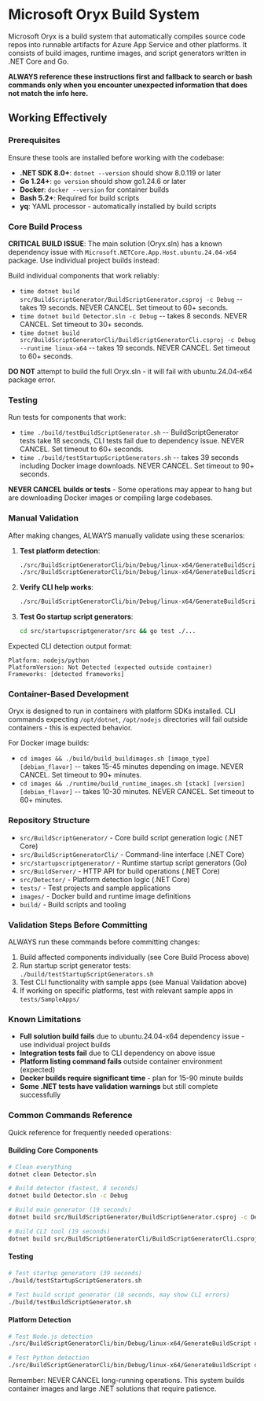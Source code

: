 # Microsoft Oryx Build System

Microsoft Oryx is a build system that automatically compiles source code repos into runnable artifacts for Azure App Service and other platforms. It consists of build images, runtime images, and script generators written in .NET Core and Go.

**ALWAYS reference these instructions first and fallback to search or bash commands only when you encounter unexpected information that does not match the info here.**

## Working Effectively

### Prerequisites
Ensure these tools are installed before working with the codebase:
- **.NET SDK 8.0+**: `dotnet --version` should show 8.0.119 or later
- **Go 1.24+**: `go version` should show go1.24.6 or later  
- **Docker**: `docker --version` for container builds
- **Bash 5.2+**: Required for build scripts
- **yq**: YAML processor - automatically installed by build scripts

### Core Build Process
**CRITICAL BUILD ISSUE**: The main solution (Oryx.sln) has a known dependency issue with `Microsoft.NETCore.App.Host.ubuntu.24.04-x64` package. Use individual project builds instead:

Build individual components that work reliably:
- `time dotnet build src/BuildScriptGenerator/BuildScriptGenerator.csproj -c Debug` -- takes 19 seconds. NEVER CANCEL. Set timeout to 60+ seconds.
- `time dotnet build Detector.sln -c Debug` -- takes 8 seconds. NEVER CANCEL. Set timeout to 30+ seconds.
- `time dotnet build src/BuildScriptGeneratorCli/BuildScriptGeneratorCli.csproj -c Debug --runtime linux-x64` -- takes 19 seconds. NEVER CANCEL. Set timeout to 60+ seconds.

**DO NOT** attempt to build the full Oryx.sln - it will fail with ubuntu.24.04-x64 package error.

### Testing
Run tests for components that work:
- `time ./build/testBuildScriptGenerator.sh` -- BuildScriptGenerator tests take 18 seconds, CLI tests fail due to dependency issue. NEVER CANCEL. Set timeout to 60+ seconds.
- `time ./build/testStartupScriptGenerators.sh` -- takes 39 seconds including Docker image downloads. NEVER CANCEL. Set timeout to 90+ seconds.

**NEVER CANCEL builds or tests** - Some operations may appear to hang but are downloading Docker images or compiling large codebases.

### Manual Validation

After making changes, ALWAYS manually validate using these scenarios:

1. **Test platform detection**:
   ```bash
   ./src/BuildScriptGeneratorCli/bin/Debug/linux-x64/GenerateBuildScript detect tests/SampleApps/nodejs/node-mysql/
   ./src/BuildScriptGeneratorCli/bin/Debug/linux-x64/GenerateBuildScript detect tests/SampleApps/python/flask-chatterbot/
   ```

2. **Verify CLI help works**:
   ```bash
   ./src/BuildScriptGeneratorCli/bin/Debug/linux-x64/GenerateBuildScript --help
   ```

3. **Test Go startup script generators**:
   ```bash
   cd src/startupscriptgenerator/src && go test ./...
   ```

Expected CLI detection output format:
```
Platform: nodejs/python
PlatformVersion: Not Detected (expected outside container)
Frameworks: [detected frameworks]
```

### Container-Based Development
Oryx is designed to run in containers with platform SDKs installed. CLI commands expecting `/opt/dotnet`, `/opt/nodejs` directories will fail outside containers - this is expected behavior.

For Docker image builds:
- `cd images && ./build/build_buildimages.sh [image_type] [debian_flavor]` -- takes 15-45 minutes depending on image. NEVER CANCEL. Set timeout to 90+ minutes.
- `cd images && ./runtime/build_runtime_images.sh [stack] [version] [debian_flavor]` -- takes 10-30 minutes. NEVER CANCEL. Set timeout to 60+ minutes.

### Repository Structure
- `src/BuildScriptGenerator/` - Core build script generation logic (.NET Core)
- `src/BuildScriptGeneratorCli/` - Command-line interface (.NET Core)  
- `src/startupscriptgenerator/` - Runtime startup script generators (Go)
- `src/BuildServer/` - HTTP API for build operations (.NET Core)
- `src/Detector/` - Platform detection logic (.NET Core)
- `tests/` - Test projects and sample applications
- `images/` - Docker build and runtime image definitions
- `build/` - Build scripts and tooling

### Validation Steps Before Committing
ALWAYS run these commands before committing changes:
1. Build affected components individually (see Core Build Process above)
2. Run startup script generator tests: `./build/testStartupScriptGenerators.sh`
3. Test CLI functionality with sample apps (see Manual Validation above)
4. If working on specific platforms, test with relevant sample apps in `tests/SampleApps/`

### Known Limitations
- **Full solution build fails** due to ubuntu.24.04-x64 dependency issue - use individual project builds
- **Integration tests fail** due to CLI dependency on above issue
- **Platform listing command fails** outside container environment (expected)
- **Docker builds require significant time** - plan for 15-90 minute builds
- **Some .NET tests have validation warnings** but still complete successfully

### Common Commands Reference
Quick reference for frequently needed operations:

#### Building Core Components
```bash
# Clean everything
dotnet clean Detector.sln

# Build detector (fastest, 8 seconds)
dotnet build Detector.sln -c Debug

# Build main generator (19 seconds)  
dotnet build src/BuildScriptGenerator/BuildScriptGenerator.csproj -c Debug

# Build CLI tool (19 seconds)
dotnet build src/BuildScriptGeneratorCli/BuildScriptGeneratorCli.csproj -c Debug --runtime linux-x64
```

#### Testing
```bash
# Test startup generators (39 seconds)
./build/testStartupScriptGenerators.sh

# Test build script generator (18 seconds, may show CLI errors)
./build/testBuildScriptGenerator.sh
```

#### Platform Detection
```bash
# Test Node.js detection
./src/BuildScriptGeneratorCli/bin/Debug/linux-x64/GenerateBuildScript detect tests/SampleApps/nodejs/node-mysql/

# Test Python detection  
./src/BuildScriptGeneratorCli/bin/Debug/linux-x64/GenerateBuildScript detect tests/SampleApps/python/flask-chatterbot/
```

Remember: NEVER CANCEL long-running operations. This system builds container images and large .NET solutions that require patience.